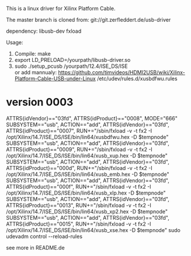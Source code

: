 This is a linux driver for Xilinx Platform Cable.

The master branch is cloned from: git://git.zerfleddert.de/usb-driver

dependency: libusb-dev  fxload

Usage:
1. Compile: make
2. export LD_PRELOAD=/yourpath/libusb-driver.so
3. sudo ./setup_pcusb /yourpath/12.4/ISE_DS/ISE  
   or add mannualy:
   https://github.com/timvideos/HDMI2USB/wiki/Xilinx-Platform-Cable-USB-under-Linux
  /etc/udev/rules.d/xusbdfwu.rules
  # version 0003
  ATTRS{idVendor}=="03fd", ATTRS{idProduct}=="0008", MODE="666"
  SUBSYSTEM=="usb", ACTION=="add", ATTRS{idVendor}=="03fd", ATTRS{idProduct}=="0007", RUN+="/sbin/fxload -v -t fx2 -I /opt/Xilinx/14.7/ISE_DS/ISE/bin/lin64/xusbdfwu.hex -D $tempnode"
  SUBSYSTEM=="usb", ACTION=="add", ATTRS{idVendor}=="03fd", ATTRS{idProduct}=="0009", RUN+="/sbin/fxload -v -t fx2 -I /opt/Xilinx/14.7/ISE_DS/ISE/bin/lin64/xusb_xup.hex -D $tempnode"
  SUBSYSTEM=="usb", ACTION=="add", ATTRS{idVendor}=="03fd", ATTRS{idProduct}=="000d", RUN+="/sbin/fxload -v -t fx2 -I /opt/Xilinx/14.7/ISE_DS/ISE/bin/lin64/xusb_emb.hex -D $tempnode"
  SUBSYSTEM=="usb", ACTION=="add", ATTRS{idVendor}=="03fd", ATTRS{idProduct}=="000f", RUN+="/sbin/fxload -v -t fx2 -I /opt/Xilinx/14.7/ISE_DS/ISE/bin/lin64/xusb_xlp.hex -D $tempnode"
  SUBSYSTEM=="usb", ACTION=="add", ATTRS{idVendor}=="03fd", ATTRS{idProduct}=="0013", RUN+="/sbin/fxload -v -t fx2 -I /opt/Xilinx/14.7/ISE_DS/ISE/bin/lin64/xusb_xp2.hex -D $tempnode"
  SUBSYSTEM=="usb", ACTION=="add", ATTRS{idVendor}=="03fd", ATTRS{idProduct}=="0015", RUN+="/sbin/fxload -v -t fx2 -I /opt/Xilinx/14.7/ISE_DS/ISE/bin/lin64/xusb_xse.hex -D $tempnode"
  sudo udevadm control --reload-rules

  see more in README.de
